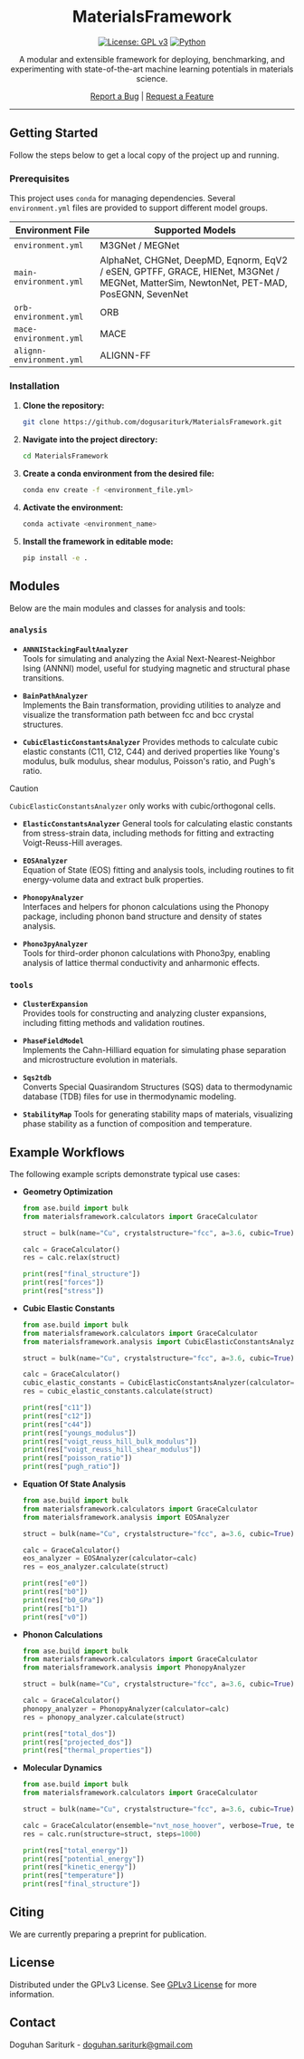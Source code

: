 <div align="center">

# MaterialsFramework

[![License: GPL v3](https://img.shields.io/badge/License-GPLv3-blue.svg)](https://opensource.org/license/gpl-3-0)
[![Python](https://img.shields.io/badge/python-3.11+-brightgreen.svg)](https://www.python.org/)

<p>
  A modular and extensible framework for deploying, benchmarking, and experimenting with state-of-the-art machine learning potentials in materials science.
</p>

<p>
  <a href="https://github.com/dogusariturk/MaterialsFramework/issues/new?labels=bug">Report a Bug</a> |
  <a href="https://github.com/dogusariturk/MaterialsFramework/issues/new?labels=enhancement">Request a Feature</a>
</p>

</div>

---

## Getting Started

Follow the steps below to get a local copy of the project up and running.


### Prerequisites

This project uses `conda` for managing dependencies. Several `environment.yml` files are provided to support different model groups.

| Environment File           | Supported Models                                                                                                                       |
|----------------------------|----------------------------------------------------------------------------------------------------------------------------------------|
| `environment.yml`          | M3GNet / MEGNet                                                                                                                        |
| `main-environment.yml`     | AlphaNet, CHGNet, DeepMD, Eqnorm, EqV2 / eSEN, GPTFF, GRACE, HIENet, M3GNet / MEGNet, MatterSim, NewtonNet, PET-MAD, PosEGNN, SevenNet |
| `orb-environment.yml`      | ORB                                                                                                                                    |
| `mace-environment.yml`     | MACE                                                                                                                                   |
| `alignn-environment.yml`   | ALIGNN-FF                                                                                                                              |                                                                                               |

 ### Installation

1. **Clone the repository:**
   ```bash
   git clone https://github.com/dogusariturk/MaterialsFramework.git

2.  **Navigate into the project directory:**
    ```sh
    cd MaterialsFramework
    ```
3.  **Create a conda environment from the desired file:**
    ```sh
    conda env create -f <environment_file.yml>
    ```
4.  **Activate the environment:**
    ```sh
    conda activate <environment_name>
    ```
5.  **Install the framework in editable mode:**
    ```sh
    pip install -e .
    ```

## Modules

Below are the main modules and classes for analysis and tools:

### `analysis`

- **`ANNNIStackingFaultAnalyzer`**  
  Tools for simulating and analyzing the Axial Next-Nearest-Neighbor Ising (ANNNI) model, useful for studying magnetic and structural phase transitions.


- **`BainPathAnalyzer`**  
  Implements the Bain transformation, providing utilities to analyze and visualize the transformation path between fcc and bcc crystal structures.


- **`CubicElasticConstantsAnalyzer`**
  Provides methods to calculate cubic elastic constants (C11, C12, C44) and derived properties like Young's modulus, bulk modulus, shear modulus, Poisson's ratio, and Pugh's ratio.

> [!CAUTION]
> `CubicElasticConstantsAnalyzer` only works with cubic/orthogonal cells. 


- **`ElasticConstantsAnalyzer`**
  General tools for calculating elastic constants from stress-strain data, including methods for fitting and extracting Voigt-Reuss-Hill averages.


- **`EOSAnalyzer`**  
  Equation of State (EOS) fitting and analysis tools, including routines to fit energy-volume data and extract bulk properties.


- **`PhonopyAnalyzer`**  
  Interfaces and helpers for phonon calculations using the Phonopy package, including phonon band structure and density of states analysis.


- **`Phono3pyAnalyzer`**  
  Tools for third-order phonon calculations with Phono3py, enabling analysis of lattice thermal conductivity and anharmonic effects.


### `tools`

- **`ClusterExpansion`**  
  Provides tools for constructing and analyzing cluster expansions, including fitting methods and validation routines.


- **`PhaseFieldModel`**  
  Implements the Cahn-Hilliard equation for simulating phase separation and microstructure evolution in materials.


- **`Sqs2tdb`**  
  Converts Special Quasirandom Structures (SQS) data to thermodynamic database (TDB) files for use in thermodynamic modeling.


- **`StabilityMap`**
    Tools for generating stability maps of materials, visualizing phase stability as a function of composition and temperature.


## Example Workflows

The following example scripts demonstrate typical use cases:

- **Geometry Optimization**
    ```python
    from ase.build import bulk
    from materialsframework.calculators import GraceCalculator
    
    struct = bulk(name="Cu", crystalstructure="fcc", a=3.6, cubic=True)
    
    calc = GraceCalculator()
    res = calc.relax(struct)
    
    print(res["final_structure"])
    print(res["forces"])
    print(res["stress"])
    ```

- **Cubic Elastic Constants**  
    ```python
    from ase.build import bulk
    from materialsframework.calculators import GraceCalculator
    from materialsframework.analysis import CubicElasticConstantsAnalyzer
    
    struct = bulk(name="Cu", crystalstructure="fcc", a=3.6, cubic=True)
    
    calc = GraceCalculator()
    cubic_elastic_constants = CubicElasticConstantsAnalyzer(calculator=calc)
    res = cubic_elastic_constants.calculate(struct)
    
    print(res["c11"])
    print(res["c12"])
    print(res["c44"])
    print(res["youngs_modulus"])
    print(res["voigt_reuss_hill_bulk_modulus"])
    print(res["voigt_reuss_hill_shear_modulus"])
    print(res["poisson_ratio"])
    print(res["pugh_ratio"])
    ```

- **Equation Of State Analysis**  
    ```python
    from ase.build import bulk
    from materialsframework.calculators import GraceCalculator
    from materialsframework.analysis import EOSAnalyzer
    
    struct = bulk(name="Cu", crystalstructure="fcc", a=3.6, cubic=True)
    
    calc = GraceCalculator()
    eos_analyzer = EOSAnalyzer(calculator=calc)
    res = eos_analyzer.calculate(struct)
    
    print(res["e0"])
    print(res["b0"])
    print(res["b0_GPa"])
    print(res["b1"])
    print(res["v0"])
    ```

- **Phonon Calculations**
    ```python
    from ase.build import bulk
    from materialsframework.calculators import GraceCalculator
    from materialsframework.analysis import PhonopyAnalyzer
    
    struct = bulk(name="Cu", crystalstructure="fcc", a=3.6, cubic=True)
    
    calc = GraceCalculator()
    phonopy_analyzer = PhonopyAnalyzer(calculator=calc)
    res = phonopy_analyzer.calculate(struct)
    
    print(res["total_dos"])
    print(res["projected_dos"])
    print(res["thermal_properties"])
    ```

- **Molecular Dynamics**
    ```python
    from ase.build import bulk
    from materialsframework.calculators import GraceCalculator
    
    struct = bulk(name="Cu", crystalstructure="fcc", a=3.6, cubic=True)
    
    calc = GraceCalculator(ensemble="nvt_nose_hoover", verbose=True, temperature=300)
    res = calc.run(structure=struct, steps=1000)
    
    print(res["total_energy"])
    print(res["potential_energy"])
    print(res["kinetic_energy"])
    print(res["temperature"])
    print(res["final_structure"])
    ```

## Citing

We are currently preparing a preprint for publication.

## License

Distributed under the GPLv3 License. See [GPLv3 License](https://opensource.org/license/gpl-3-0) for more information.

## Contact

Doguhan Sariturk - [doguhan.sariturk@gmail.com](mailto:doguhan.sariturk@gmail.com)

